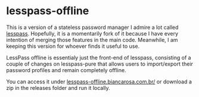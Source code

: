 # lesspass-offline

This is a version of a stateless password manager I admire a lot called [lesspass](https://www.lespass.com). Hopefully, it is a momentarily fork of it because I have every intention of merging those features in the main code. Meanwhile, I am keeping this version for whoever finds it useful to use.

LessPass offline is essentialy just the front-end of lesspass, consisting of a couple of changes on lesspass-pure that allows users to import/export their password profiles and remain completely offline.

You can access it under [lesspass-offline.biancarosa.com.br/](https://lesspass-offline.biancarosa.com.br) or download a zip in the releases folder and run it locally.